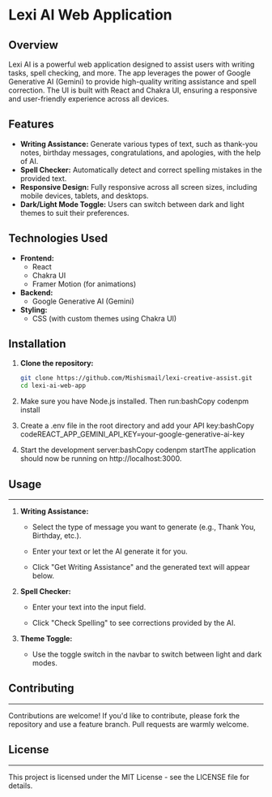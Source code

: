 # Lexi AI Web Application

## Overview

Lexi AI is a powerful web application designed to assist users with writing tasks, spell checking, and more. The app leverages the power of Google Generative AI (Gemini) to provide high-quality writing assistance and spell correction. The UI is built with React and Chakra UI, ensuring a responsive and user-friendly experience across all devices.

## Features

- **Writing Assistance:** Generate various types of text, such as thank-you notes, birthday messages, congratulations, and apologies, with the help of AI.
- **Spell Checker:** Automatically detect and correct spelling mistakes in the provided text.
- **Responsive Design:** Fully responsive across all screen sizes, including mobile devices, tablets, and desktops.
- **Dark/Light Mode Toggle:** Users can switch between dark and light themes to suit their preferences.

## Technologies Used

- **Frontend:**
  - React
  - Chakra UI
  - Framer Motion (for animations)
- **Backend:**
  - Google Generative AI (Gemini)
- **Styling:**
  - CSS (with custom themes using Chakra UI)

## Installation

1. **Clone the repository:**

   ```bash
   git clone https://github.com/Mishismail/lexi-creative-assist.git
   cd lexi-ai-web-app


1.  Make sure you have Node.js installed. Then run:bashCopy codenpm install
    
2.  Create a .env file in the root directory and add your API key:bashCopy codeREACT\_APP\_GEMINI\_API\_KEY=your-google-generative-ai-key
    
3.  Start the development server:bashCopy codenpm startThe application should now be running on http://localhost:3000.
    

## Usage
-----

1.  **Writing Assistance:**
    
    *   Select the type of message you want to generate (e.g., Thank You, Birthday, etc.).
        
    *   Enter your text or let the AI generate it for you.
        
    *   Click "Get Writing Assistance" and the generated text will appear below.
        
2.  **Spell Checker:**
    
    *   Enter your text into the input field.
        
    *   Click "Check Spelling" to see corrections provided by the AI.
        
3.  **Theme Toggle:**
    
    *   Use the toggle switch in the navbar to switch between light and dark modes.
        

## Contributing
------------

Contributions are welcome! If you'd like to contribute, please fork the repository and use a feature branch. Pull requests are warmly welcome.

## License
-------

This project is licensed under the MIT License - see the LICENSE file for details.

